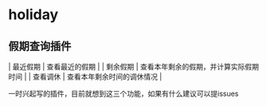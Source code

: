 # holiday

假期查询插件
-
| 最近假期 | 查看最近的假期  |
| 剩余假期 | 查看本年剩余的假期，并计算实际假期时间  |
| 查看调休 | 查看本年剩余时间的调休情况  |

一时兴起写的插件，目前就想到这三个功能，如果有什么建议可以提issues